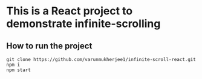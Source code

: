 # This is a React project to demonstrate infinite-scrolling

## How to run the project
```
git clone https://github.com/varunmukherjee1/infinite-scroll-react.git
npm i
npm start
```